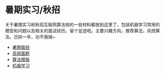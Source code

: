 # 暑期实习/秋招

关于暑期实习和秋招互联网算法岗的一些材料都放到这里了，包括机器学习常用的模型和问题以及相关的面试经历，留个足迹吧。主要兴趣方向，推荐算法，风控算法。日拱一卒，功不唐捐~

- [暑期面经](./知识点/面试相关/暑期面经.md)
- [高频面题](./知识点/面试相关/高频面题.md)
- [算法模板](./知识点/面试相关/算法基础框架.md)
- [机器学习](./知识点/机器学习)

